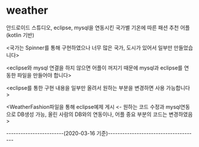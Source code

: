 # weather

안드로이드 스튜디오, eclipse, mysql을 연동시킨 국가별 기온에 따른 패션 추천 어플(kotlin 기반)

<국가는 Spinner를 통해 구현하였으나 너무 많은 국가, 도시가 있어서 일부만 만들었습니다>

<eclipse와 mysql 연결을 하지 않으면 어플이 꺼지기 때문에 mysql과 eclipse를 연동한 파일을 만들어야 합니다>

<eclipse를 통한 구현 내용을 일부만 올려서 원하는 부분을 변경하면 사용 가능합니다>

<WeatherFashion파일을 통해 eclipse예제 게시 <- 원하는 코드 수정과 mysql연동으로 DB생성 가능, 올린 사람의 DB와의 연동이나, 어플 중요 부분의 코드는 변경하였음>



------------------------(2020-03-16 기준)--------------------------------------

